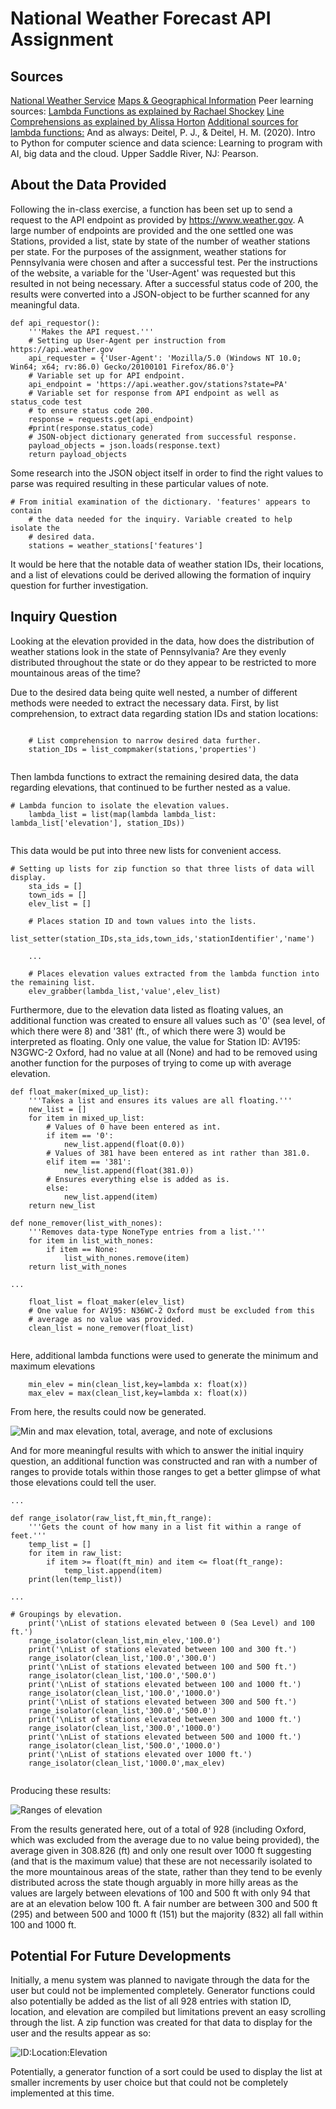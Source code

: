 # National Weather Forecast API Assignment

## Sources

[National Weather Service](https://www.weather.gov/)
[Maps & Geographical Information](https://www.statelibrary.pa.gov/GeneralPublic/Learn/Genealogy-and-Local-History/Pages/Maps--Geographical-Information.aspx)
Peer learning sources:
[Lambda Functions as explained by Rachael Shockey](https://github.com/rachaelshockey/peer_teaching_lambda)
[Line Comprehensions as explained by Alissa Horton](https://github.com/ahort0bCCAC/dat129_ccac/blob/main/peerTeaching_Comprehensions.py)
[Additional sources for lambda functions:](https://www.geeksforgeeks.org/python-min-max-value-in-float-string-list/)
And as always:
Deitel, P. J., & Deitel, H. M. (2020). Intro to Python for computer science and data science: Learning to program with AI, 
big data and the cloud. Upper Saddle River, NJ: Pearson.

## About the Data Provided

Following the in-class exercise, a function has been set up to send a request to the API endpoint as provided by https://www.weather.gov.
A large number of endpoints are provided and the one settled one was Stations, provided a list, state by state of the number of weather
stations per state. For the purposes of the assignment, weather stations for Pennsylvania were chosen and after a successful test.
Per the instructions of the website, a variable for the 'User-Agent' was requested but this resulted in not being necessary. After a successful
status code of 200, the results were converted into a JSON-object to be further scanned for any meaningful data.

```
def api_requestor():
    '''Makes the API request.'''
    # Setting up User-Agent per instruction from https://api.weather.gov
    api_requester = {'User-Agent': 'Mozilla/5.0 (Windows NT 10.0; Win64; x64; rv:86.0) Gecko/20100101 Firefox/86.0'}
    # Variable set up for API endpoint.
    api_endpoint = 'https://api.weather.gov/stations?state=PA'
    # Variable set for response from API endpoint as well as status_code test
    # to ensure status code 200.
    response = requests.get(api_endpoint)
    #print(response.status_code)
    # JSON-object dictionary generated from successful response.
    payload_objects = json.loads(response.text)
    return payload_objects
```
Some research into the JSON object itself in order to find the right values to parse was required resulting in these particular values
of note.

```
# From initial examination of the dictionary. 'features' appears to contain
    # the data needed for the inquiry. Variable created to help isolate the
    # desired data.
    stations = weather_stations['features']

```

It would be here that the notable data of weather station IDs, their locations, and a list of elevations could be derived allowing the
formation of inquiry question for further investigation.


## Inquiry Question

Looking at the elevation provided in the data, how does the distribution of weather stations look in the state of Pennsylvania? 
Are they evenly distributed throughout the state or do they appear to be restricted to more mountainous areas of the time?

Due to the desired data being quite well nested, a number of different methods were needed to extract the necessary data.
First, by list comprehension, to extract data regarding station IDs and station locations:
```

    # List comprehension to narrow desired data further.
    station_IDs = list_compmaker(stations,'properties')
    
```
Then lambda functions to extract the remaining desired data, the data regarding elevations, that continued to be further nested as
a value.
```
# Lambda funcion to isolate the elevation values.
    lambda_list = list(map(lambda lambda_list: lambda_list['elevation'], station_IDs))
    
```

This data would be put into three new lists for convenient access.
```
# Setting up lists for zip function so that three lists of data will display.
    sta_ids = []
    town_ids = []
    elev_list = []
    
    # Places station ID and town values into the lists.
    list_setter(station_IDs,sta_ids,town_ids,'stationIdentifier','name')
        
    ...
    
    # Places elevation values extracted from the lambda function into the remaining list.
    elev_grabber(lambda_list,'value',elev_list)

```

Furthermore, due to the elevation data listed as floating values, an additional function was created to ensure all values
such as '0' (sea level, of which there were 8) and '381' (ft., of which there were 3) would be interpreted as floating. Only one value, 
the value for Station ID: AV195: N3GWC-2 Oxford, had no value at all (None) and had to be removed using another function for the 
purposes of trying to come up with average elevation.

```
def float_maker(mixed_up_list):
    '''Takes a list and ensures its values are all floating.'''
    new_list = []
    for item in mixed_up_list:
        # Values of 0 have been entered as int.
        if item == '0':
            new_list.append(float(0.0))
        # Values of 381 have been entered as int rather than 381.0.
        elif item == '381':
            new_list.append(float(381.0))
        # Ensures everything else is added as is.
        else:
            new_list.append(item)
    return new_list

def none_remover(list_with_nones):
    '''Removes data-type NoneType entries from a list.'''
    for item in list_with_nones:
        if item == None:
            list_with_nones.remove(item)
    return list_with_nones

...

    float_list = float_maker(elev_list)
    # One value for AV195: N36WC-2 Oxford must be excluded from this
    # average as no value was provided.
    clean_list = none_remover(float_list)
    
```
Here, additional lambda functions were used to generate the minimum and maximum elevations
```
    min_elev = min(clean_list,key=lambda x: float(x))
    max_elev = max(clean_list,key=lambda x: float(x))

```

From here, the results could now be generated.

![Min and max elevation, total, average, and note of exclusions](https://github.com/ianorourke/dat129_ccac/blob/a61532068c9eaf961622c11b5a499064f0c0a857/api1.png)

And for more meaningful results with which to answer the initial inquiry question, an additional
function was constructed and ran with a number of ranges to provide totals within those ranges to
get a better glimpse of what those elevations could tell the user.

```
...

def range_isolator(raw_list,ft_min,ft_range):
    '''Gets the count of how many in a list fit within a range of feet.'''
    temp_list = []
    for item in raw_list:
        if item >= float(ft_min) and item <= float(ft_range):
            temp_list.append(item)
    print(len(temp_list))
    
...

# Groupings by elevation.
    print('\nList of stations elevated between 0 (Sea Level) and 100 ft.')
    range_isolator(clean_list,min_elev,'100.0')
    print('\nList of stations elevated between 100 and 300 ft.')
    range_isolator(clean_list,'100.0','300.0')
    print('\nList of stations elevated between 100 and 500 ft.')
    range_isolator(clean_list,'100.0','500.0')
    print('\nList of stations elevated between 100 and 1000 ft.')
    range_isolator(clean_list,'100.0','1000.0')
    print('\nList of stations elevated between 300 and 500 ft.')
    range_isolator(clean_list,'300.0','500.0')
    print('\nList of stations elevated between 300 and 1000 ft.')
    range_isolator(clean_list,'300.0','1000.0')
    print('\nList of stations elevated between 500 and 1000 ft.')
    range_isolator(clean_list,'500.0','1000.0')
    print('\nList of stations elevated over 1000 ft.')
    range_isolator(clean_list,'1000.0',max_elev)
    
```
Producing these results:

![Ranges of elevation](https://github.com/ianorourke/dat129_ccac/blob/a61532068c9eaf961622c11b5a499064f0c0a857/api2.png)

From the results generated here, out of a total of 928 (including Oxford, which was excluded from the average due to no value
being provided), the average given in 308.826 (ft) and only one result over 1000 ft suggesting (and that is the maximum value) 
that these are not necessarily isolated to the more mountainous areas of the state, rather than they tend to be evenly distributed 
across the state though arguably in more hilly areas as the values are largely between elevations of 100 and 500 ft with only
94 that are at an elevation below 100 ft. A fair number are between 300 and 500 ft (295) and between 500 and 1000 ft (151) but the
majority (832) all fall within 100 and 1000 ft.

## Potential For Future Developments

Initially, a menu system was planned to navigate through the data for the user but could not be implemented completely. Generator
functions could also potentially be added as the list of all 928 entries with station ID, location, and elevation are compiled
but limitations prevent an easy scrolling through the list. A zip function was created for that data to display for the user
and the results appear as so:

![ID:Location:Elevation](https://github.com/ianorourke/dat129_ccac/blob/a61532068c9eaf961622c11b5a499064f0c0a857/api3.png)

Potentially, a generator function of a sort could be used to display the list at smaller increments by user choice but that could not
be completely implemented at this time.

